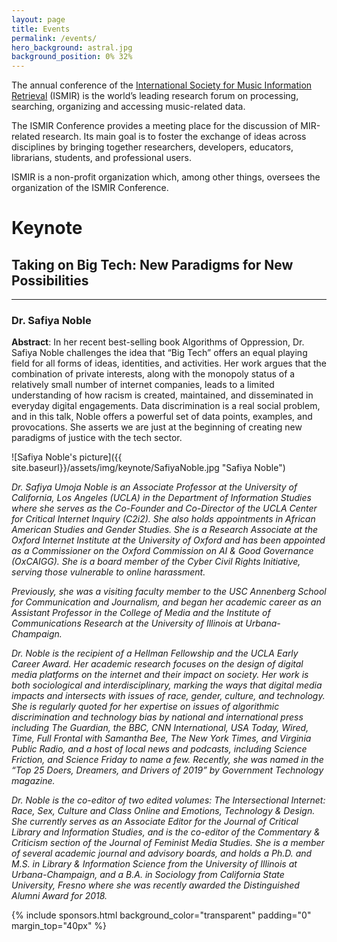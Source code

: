 ```yaml
---
layout: page
title: Events
permalink: /events/
hero_background: astral.jpg
background_position: 0% 32%
---
```

The annual conference of the [International Society for Music Information Retrieval](http://ismir.net/) (ISMIR) is the world’s leading research forum on processing, searching, organizing and accessing music-related data.

The ISMIR Conference provides a meeting place for the discussion of MIR-related research. Its main goal is to foster the exchange of ideas across disciplines by bringing together researchers, developers, educators, librarians, students, and professional users.

ISMIR is a non-profit organization which, among other things, oversees the organization of the ISMIR Conference.

# Keynote
## Taking on Big Tech: New Paradigms for New Possibilities 
---
### Dr. Safiya Noble
**Abstract**: In her recent best-selling book Algorithms of Oppression, Dr. Safiya Noble challenges the idea that “Big Tech” offers an equal playing field for all forms of ideas, identities, and activities. Her work argues that the combination of private interests, along with the monopoly status of a relatively small number of internet companies, leads to a limited understanding of how racism is created, maintained, and disseminated in everyday digital engagements. Data discrimination is a real social problem, and in this talk, Noble offers a powerful set of data points, examples, and provocations. She asserts we are just at the beginning of creating new paradigms of justice with the tech sector.

![Safiya Noble's picture]({{ site.baseurl}}/assets/img/keynote/SafiyaNoble.jpg "Safiya Noble")

*Dr. Safiya Umoja Noble is an Associate Professor at the University of California, Los Angeles (UCLA) in the Department of Information Studies where she serves as the Co-Founder and Co-Director of the UCLA Center for Critical Internet Inquiry (C2i2). She also holds appointments in African American Studies and Gender Studies. She is a Research Associate at the Oxford Internet Institute at the University of Oxford and has been appointed as a Commissioner on the Oxford Commission on AI & Good Governance (OxCAIGG). She is a board member of the Cyber Civil Rights Initiative, serving those vulnerable to online harassment.*

*Previously, she was a visiting faculty member to the USC Annenberg School for Communication and Journalism, and began her academic career as an Assistant Professor in the College of Media and the Institute of Communications Research at the University of Illinois at Urbana-Champaign.*

*Dr. Noble is the recipient of a Hellman Fellowship and the UCLA Early Career Award. Her academic research focuses on the design of digital media platforms on the internet and their impact on society. Her work is both sociological and interdisciplinary, marking the ways that digital media impacts and intersects with issues of race, gender, culture, and technology. She is regularly quoted for her expertise on issues of algorithmic discrimination and technology bias by national and international press including The Guardian, the BBC, CNN International, USA Today, Wired, Time, Full Frontal with Samantha Bee, The New York Times, and Virginia Public Radio, and a host of local news and podcasts, including Science Friction, and Science Friday to name a few. Recently, she was named in the “Top 25  Doers, Dreamers, and Drivers of 2019” by Government Technology magazine.*

*Dr. Noble is the co-editor of two edited volumes: The Intersectional Internet: Race, Sex, Culture and Class Online and Emotions, Technology & Design. She currently serves as an Associate Editor for the Journal of Critical Library and Information Studies, and is the co-editor of the Commentary & Criticism section of the Journal of Feminist Media Studies. She is a member of several academic journal and advisory boards, and holds a Ph.D. and M.S. in Library & Information Science from the University of Illinois at Urbana-Champaign, and a B.A. in Sociology from California State University, Fresno where she was recently awarded the Distinguished Alumni Award for 2018.*

{% include sponsors.html background_color="transparent" padding="0" margin_top="40px" %}
